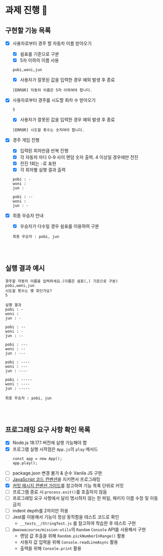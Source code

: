 # 과제 진행 📜

## 구현할 기능 목록

- [x] 사용자로부터 경주 할 자동차 이름 받아오기

  - [x] 쉼표를 기준으로 구분
  - [x] 5자 이하의 이름 사용

  ```
  pobi,woni,jun
  ```

  - [x] 사용자가 잘못된 값을 입력한 경우 예외 발생 후 종료

  ```
  [ERROR] 자동차 이름은 5자 이하여야 합니다.
  ```

- [x] 사용자로부터 경주를 시도할 회차 수 받아오기

  ```
  5
  ```

  - [x] 사용자가 잘못된 값을 입력한 경우 예외 발생 후 종료

  ```
  [ERROR] 시도할 횟수는 숫자여야 합니다.
  ```

- [x] 경주 게임 진행

  - [x] 입력된 회차만큼 반복 진행
  - [x] 각 자동차 마다 0-9 사이 랜덤 숫자 출력. 4 이상일 경우에만 전진
  - [x] 전진 1회는 `-`로 표현
  - [x] 각 회차별 실행 결과 출력

  ```
  pobi : -
  woni :
  jun :

  pobi : --
  woni :
  jun : -
  ```

- [x] 최종 우승자 안내
  - [x] 우승자가 다수일 경우 쉼표를 이용하여 구분
  ```
  최종 우승자 : pobi, jun
  ```

<br><br>

## 실행 결과 예시

```
경주할 자동차 이름을 입력하세요.(이름은 쉼표(,) 기준으로 구분)
pobi,woni,jun
시도할 횟수는 몇 회인가요?
5

실행 결과
pobi : -
woni :
jun : -

pobi : --
woni : -
jun : --

pobi : ---
woni : --
jun : ---

pobi : ----
woni : ---
jun : ----

pobi : -----
woni : ----
jun : -----

최종 우승자 : pobi, jun
```

<br><br>

## 프로그래밍 요구 사항 확인 목록

- [x] Node.js 18.17.1 버전에 실행 가능해야 함
- [x] 프로그램 실행 시작점은 `App.js`의 `play` 메서드
  ```
  const app = new App();
  app.play();
  ```
- [ ] package.json 변경 불가 & 순수 Vanila JS 구현
- [ ] [JavaScript 코드 컨벤션](https://github.com/woowacourse/woowacourse-docs/tree/main/styleguide/javascript)을 지키면서 프로그래밍
- [x] [커밋 메시지 컨벤션 가이드](https://gist.github.com/stephenparish/9941e89d80e2bc58a153)를 참고하여 기능 목록 단위로 커밋
- [ ] 프로그램 종료 시 `process.exit()`를 호출하지 않음
- [ ] 프로그래밍 요구 사항에서 달리 명시하지 않는 한 파일, 패키지 이름 수정 및 이동 금지
- [ ] indent depth를 2까지만 허용
- [ ] Jest를 이용해서 기능이 정상 동작함을 테스트 코드로 확인
  - `__tests__/StringTest.js` 를 참고하여 학습한 후 테스트 구현
- [ ] `@woowacourse/mission-utils`의 `Random` `Console` API를 사용해서 구현
  - 랜덤 값 추출을 위해 `Random.pickNumberInRange()` 활용
  - 사용자 값 입력을 위해 `Console.readLineAsync` 활용
  - 출력을 위해 `Console.print` 활용
